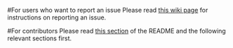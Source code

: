 #For users who want to report an issue
Please read [this wiki page](https://github.com/dnschneid/crouton/wiki/Common-issues-and-reporting)
for instructions on reporting an issue.

#For contributors
Please read [this
section](https://github.com/dnschneid/crouton#i-want-to-be-a-contributor)
of the README and the following relevant sections first.
